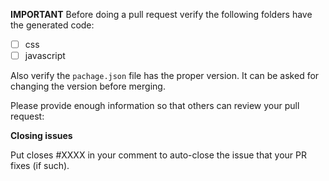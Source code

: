 **IMPORTANT**
Before doing a pull request verify the following folders have the generated code:
-   [ ] css
-   [ ] javascript

Also verify the `pachage.json` file has the proper version. It can be asked for changing the version before merging.

Please provide enough information so that others can review your pull request:


**Closing issues**

Put closes #XXXX in your comment to auto-close the issue that your PR fixes (if such).



